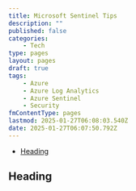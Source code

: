 ```yaml
---
title: Microsoft Sentinel Tips
description: ""
published: false
categories:
    - Tech
type: pages
layout: pages
draft: true
tags:
    - Azure
    - Azure Log Analytics
    - Azure Sentinel
    - Security
fmContentType: pages
lastmod: 2025-01-27T06:08:03.540Z
date: 2025-01-27T06:07:50.792Z
---
```


<!--- cSpell:disable --->
* [Heading](#heading)
<!--- cSpell:enable --->

## Heading
